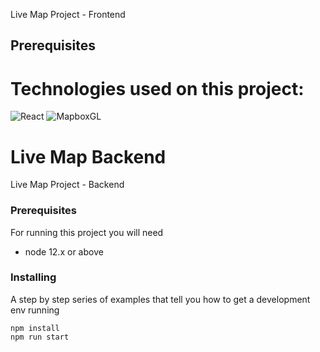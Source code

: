 Live Map Project - Frontend

## Prerequisites

# Technologies used on this project:
![React](https://cdn-images-1.medium.com/max/800/0*1mIsnQEieZm9JAGS.png)
![MapboxGL](https://day-journal.com/memo/images/logo/mapboxgljs.png)

# Live Map Backend

Live Map Project - Backend

### Prerequisites

For running this project you will need

* node 12.x or above


### Installing

A step by step series of examples that tell you how to get a development env running

```
npm install
npm run start
```